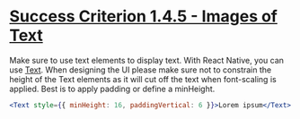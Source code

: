 # [Success Criterion 1.4.5 - Images of Text](https://www.w3.org/WAI/WCAG21/Understanding/images-of-text.html)

Make sure to use text elements to display text. With React Native, you can use [Text](https://reactnative.dev/docs/text). When designing the UI please make sure not to constrain the height of the Text elements as it will cut off the text when font-scaling is applied. Best is to apply padding or define a minHeight.

```jsx
<Text style={{ minHeight: 16, paddingVertical: 6 }}>Lorem ipsum</Text>
```
